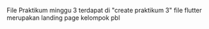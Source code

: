 File Praktikum minggu 3 terdapat di "create praktikum 3"
file flutter merupakan landing page kelompok pbl
